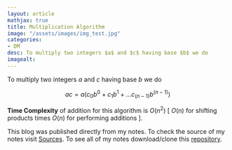 ```yaml
---
layout: article
mathjax: true
title: Multiplication Algorithm
image: "/assets/images/img_test.jpg"
categories:
- DM
desc: To multiply two integers $a$ and $c$ having base $b$ we do 
imagealt: 
---
```


To multiply two integers $a$ and $c$ having base $b$ we do

































































































































































































































































































































































$$ac = a(c_0 b^0 + c_1 b^1 + \dots c_{(n-1)} b^{(n-1)})$$


































































































































































































































































































































































<b>Time Complexity</b> of addition for this algorithm is $O(n^2)$ \[ $O(n)$ for shifting products times $O(n)$ for performing additions \].




































































































































































































































































































































































This blog was published directly from my notes.
To check the source of my notes visit [Sources](sources.html).
To see all of my notes download/clone this [repository](https://github.com/bovem/CS).